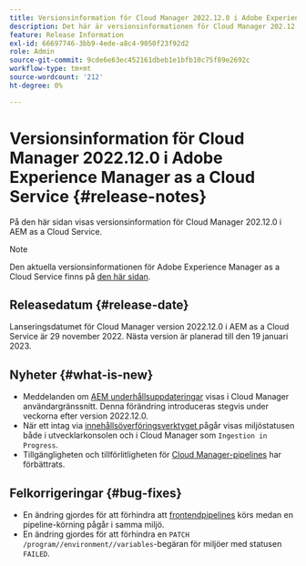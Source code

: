 ```yaml
---
title: Versionsinformation för Cloud Manager 2022.12.0 i Adobe Experience Manager as a Cloud Service
description: Det här är versionsinformationen för Cloud Manager 202.12.0 i AEM as a Cloud Service.
feature: Release Information
exl-id: 66697746-3bb9-4ede-a8c4-9050f23f92d2
role: Admin
source-git-commit: 9cde6e63ec452161dbeb1e1bfb10c75f89e2692c
workflow-type: tm+mt
source-wordcount: '212'
ht-degree: 0%

---
```


# Versionsinformation för Cloud Manager 2022.12.0 i Adobe Experience Manager as a Cloud Service {#release-notes}

På den här sidan visas versionsinformation för Cloud Manager 202.12.0 i AEM as a Cloud Service.

>[!NOTE]
>
>Den aktuella versionsinformationen för Adobe Experience Manager as a Cloud Service finns på [den här sidan](/help/release-notes/release-notes-cloud/release-notes-current.md).

## Releasedatum {#release-date}

Lanseringsdatumet för Cloud Manager version 2022.12.0 i AEM as a Cloud Service är 29 november 2022. Nästa version är planerad till den 19 januari 2023.

## Nyheter {#what-is-new}

* Meddelanden om [AEM underhållsuppdateringar](/help/overview/what-is-new-and-different.md#aem-updates) visas i Cloud Manager användargränssnitt. Denna förändring introduceras stegvis under veckorna efter version 2022.12.0.
* När ett intag via [innehållsöverföringsverktyget ](/help/journey-migration/content-transfer-tool/using-content-transfer-tool/overview-content-transfer-tool.md) pågår visas miljöstatusen både i utvecklarkonsolen och i Cloud Manager som `Ingestion in Progress`.
* Tillgängligheten och tillförlitligheten för [Cloud Manager-pipelines](/help/implementing/cloud-manager/configuring-pipelines/introduction-ci-cd-pipelines.md) har förbättrats.

## Felkorrigeringar {#bug-fixes}

* En ändring gjordes för att förhindra att [frontendpipelines](/help/implementing/cloud-manager/configuring-pipelines/introduction-ci-cd-pipelines.md#front-end) körs medan en pipeline-körning pågår i samma miljö.
* En ändring gjordes för att förhindra en `PATCH /program//environment//variables`-begäran för miljöer med statusen `FAILED`.
